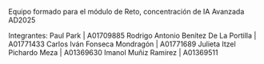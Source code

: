 Equipo formado para el módulo de Reto, concentración de IA Avanzada AD2025

Integrantes:
Paul Park | A01709885
Rodrigo Antonio Benítez De La Portilla | A01771433
Carlos Iván Fonseca Mondragón | A01771689
Julieta Itzel Pichardo Meza | A01369630
Imanol Muñiz Ramirez | A01369511
